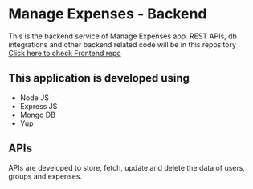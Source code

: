 # Manage Expenses - Backend

This is the backend service of Manage Expenses app. REST APIs, db integrations and other backend related code will be in this repository  
[Click here to check Frontend repo](https://github.com/Satyaveerjaligama/manage-expenses-frontend)

## This application is developed using

- Node JS
- Express JS
- Mongo DB
- Yup

## APIs

APIs are developed to store, fetch, update and delete the data of users, groups and expenses.
